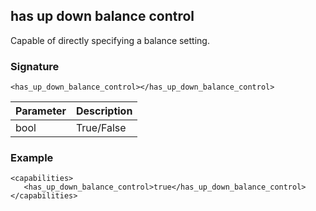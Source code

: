 ## has up down balance control

Capable of directly specifying a balance setting.


### Signature

`<has_up_down_balance_control></has_up_down_balance_control>`


| Parameter | Description |
| --- | --- |
| bool | True/False |


### Example

```
<capabilities>
   <has_up_down_balance_control>true</has_up_down_balance_control>
</capabilities>
```
